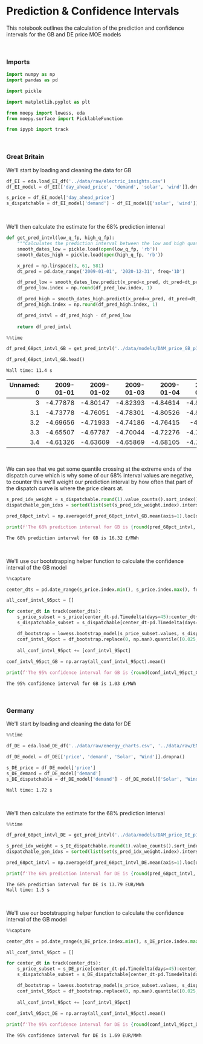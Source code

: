 # Prediction & Confidence Intervals



This notebook outlines the calculation of the prediction and confidence intervals for the GB and DE price MOE models

<br>

### Imports

```python
import numpy as np
import pandas as pd

import pickle

import matplotlib.pyplot as plt

from moepy import lowess, eda
from moepy.surface import PicklableFunction

from ipypb import track
```

<br>

### Great Britain

We'll start by loading and cleaning the data for GB

```python
df_EI = eda.load_EI_df('../data/raw/electric_insights.csv')
df_EI_model = df_EI[['day_ahead_price', 'demand', 'solar', 'wind']].dropna()

s_price = df_EI_model['day_ahead_price']
s_dispatchable = df_EI_model['demand'] - df_EI_model[['solar', 'wind']].sum(axis=1)
```

<br>

We'll then calculate the estimate for the 68% prediction interval

```python
def get_pred_intvl(low_q_fp, high_q_fp):
    """Calculates the prediction interval between the low and high quantile models specified"""
    smooth_dates_low = pickle.load(open(low_q_fp, 'rb'))
    smooth_dates_high = pickle.load(open(high_q_fp, 'rb'))

    x_pred = np.linspace(3, 61, 581)
    dt_pred = pd.date_range('2009-01-01', '2020-12-31', freq='1D')

    df_pred_low = smooth_dates_low.predict(x_pred=x_pred, dt_pred=dt_pred)
    df_pred_low.index = np.round(df_pred_low.index, 1)

    df_pred_high = smooth_dates_high.predict(x_pred=x_pred, dt_pred=dt_pred)
    df_pred_high.index = np.round(df_pred_high.index, 1)

    df_pred_intvl = df_pred_high - df_pred_low
    
    return df_pred_intvl
```

```python
%%time

df_pred_68pct_intvl_GB = get_pred_intvl('../data/models/DAM_price_GB_p16.pkl', '../data/models/DAM_price_GB_p84.pkl')

df_pred_68pct_intvl_GB.head()
```

    Wall time: 11.4 s
    




|   Unnamed: 0 |   2009-01-01 |   2009-01-02 |   2009-01-03 |   2009-01-04 |   2009-01-05 |   2009-01-06 |   2009-01-07 |   2009-01-08 |   2009-01-09 |   2009-01-10 | ...   |   2020-12-22 |   2020-12-23 |   2020-12-24 |   2020-12-25 |   2020-12-26 |   2020-12-27 |   2020-12-28 |   2020-12-29 |   2020-12-30 |   2020-12-31 |
|-------------:|-------------:|-------------:|-------------:|-------------:|-------------:|-------------:|-------------:|-------------:|-------------:|-------------:|:------|-------------:|-------------:|-------------:|-------------:|-------------:|-------------:|-------------:|-------------:|-------------:|-------------:|
|          3   |     -4.77878 |     -4.80147 |     -4.82393 |     -4.84614 |     -4.86811 |     -4.88982 |     -4.91126 |     -4.93241 |     -4.95325 |     -4.97378 | ...   |      41.4778 |      41.4841 |      41.4904 |      41.4967 |      41.503  |      41.5093 |      41.5157 |      41.522  |      41.5284 |      41.5348 |
|          3.1 |     -4.73778 |     -4.76051 |     -4.78301 |     -4.80526 |     -4.82727 |     -4.84902 |     -4.8705  |     -4.89169 |     -4.91257 |     -4.93314 | ...   |      41.3044 |      41.3107 |      41.317  |      41.3233 |      41.3296 |      41.3359 |      41.3422 |      41.3486 |      41.3549 |      41.3613 |
|          3.2 |     -4.69656 |     -4.71933 |     -4.74186 |     -4.76415 |     -4.7862  |     -4.80799 |     -4.82951 |     -4.85074 |     -4.87167 |     -4.89228 | ...   |      41.1312 |      41.1375 |      41.1437 |      41.15   |      41.1563 |      41.1626 |      41.169  |      41.1753 |      41.1816 |      41.188  |
|          3.3 |     -4.65507 |     -4.67787 |     -4.70044 |     -4.72276 |     -4.74485 |     -4.76668 |     -4.78824 |     -4.80951 |     -4.83047 |     -4.85113 | ...   |      40.9582 |      40.9645 |      40.9707 |      40.977  |      40.9833 |      40.9896 |      40.9959 |      41.0023 |      41.0086 |      41.0149 |
|          3.4 |     -4.61326 |     -4.63609 |     -4.65869 |     -4.68105 |     -4.70317 |     -4.72504 |     -4.74664 |     -4.76794 |     -4.78895 |     -4.80964 | ...   |      40.7855 |      40.7918 |      40.798  |      40.8043 |      40.8106 |      40.8169 |      40.8232 |      40.8295 |      40.8358 |      40.8421 |</div>



<br>

We can see that we get some quantile crossing at the extreme ends of the dispatch curve which is why some of our 68% interval values are negative, to counter this we'll weight our prediction interval by how often that part of the dispatch curve is where the price clears at.

```python
s_pred_idx_weight = s_dispatchable.round(1).value_counts().sort_index()
dispatchable_gen_idxs = sorted(list(set(s_pred_idx_weight.index).intersection(df_pred_68pct_intvl_GB.index)))

pred_68pct_intvl = np.average(df_pred_68pct_intvl_GB.mean(axis=1).loc[dispatchable_gen_idxs], weights=s_pred_idx_weight.loc[dispatchable_gen_idxs])

print(f'The 68% prediction interval for GB is {round(pred_68pct_intvl, 2)} £/MWh')
```

    The 68% prediction interval for GB is 16.32 £/MWh
    

<br>

We'll use our bootstrapping helper function to calculate the confidence interval of the GB model

```python
%%capture

center_dts = pd.date_range(s_price.index.min(), s_price.index.max(), freq='3MS') + pd.Timedelta(days=45)

all_conf_intvl_95pct = []

for center_dt in track(center_dts):
    s_price_subset = s_price[center_dt-pd.Timedelta(days=45):center_dt+pd.Timedelta(days=45)]
    s_dispatchable_subset = s_dispatchable[center_dt-pd.Timedelta(days=45):center_dt+pd.Timedelta(days=45)]

    df_bootstrap = lowess.bootstrap_model(s_price_subset.values, s_dispatchable_subset.values, num_runs=100, frac=0.3, num_fits=10)
    conf_intvl_95pct = df_bootstrap.replace(0, np.nan).quantile([0.025, 0.975], axis=1).diff().dropna(how='all').mean(axis=1).iloc[0]
    
    all_conf_intvl_95pct += [conf_intvl_95pct]
    
conf_intvl_95pct_GB = np.array(all_conf_intvl_95pct).mean()
```

```python
print(f'The 95% confidence interval for GB is {round(conf_intvl_95pct_GB, 2)} £/MWh')
```

    The 95% confidence interval for GB is 1.03 £/MWh
    

<br>

### Germany

We'll start by loading and cleaning the data for DE

```python
%%time

df_DE = eda.load_DE_df('../data/raw/energy_charts.csv', '../data/raw/ENTSOE_DE_price.csv')

df_DE_model = df_DE[['price', 'demand', 'Solar', 'Wind']].dropna()

s_DE_price = df_DE_model['price']
s_DE_demand = df_DE_model['demand']
s_DE_dispatchable = df_DE_model['demand'] - df_DE_model[['Solar', 'Wind']].sum(axis=1)
```

    Wall time: 1.72 s
    

<br>

We'll then calculate the estimate for the 68% prediction interval

```python
%%time

df_pred_68pct_intvl_DE = get_pred_intvl('../data/models/DAM_price_DE_p16.pkl', '../data/models/DAM_price_DE_p84.pkl')

s_pred_idx_weight = s_DE_dispatchable.round(1).value_counts().sort_index()
dispatchable_gen_idxs = sorted(list(set(s_pred_idx_weight.index).intersection(df_pred_68pct_intvl_DE.index)))

pred_68pct_intvl = np.average(df_pred_68pct_intvl_DE.mean(axis=1).loc[dispatchable_gen_idxs], weights=s_pred_idx_weight.loc[dispatchable_gen_idxs])

print(f'The 68% prediction interval for DE is {round(pred_68pct_intvl, 2)} EUR/MWh')
```

    The 68% prediction interval for DE is 13.79 EUR/MWh
    Wall time: 1.5 s
    

<br>

We'll use our bootstrapping helper function to calculate the confidence interval of the GB model

```python
%%capture

center_dts = pd.date_range(s_DE_price.index.min(), s_DE_price.index.max(), freq='3MS') + pd.Timedelta(days=45)

all_conf_intvl_95pct = []

for center_dt in track(center_dts):
    s_price_subset = s_DE_price[center_dt-pd.Timedelta(days=45):center_dt+pd.Timedelta(days=45)]
    s_dispatchable_subset = s_DE_dispatchable[center_dt-pd.Timedelta(days=45):center_dt+pd.Timedelta(days=45)]

    df_bootstrap = lowess.bootstrap_model(s_price_subset.values, s_dispatchable_subset.values, num_runs=100, frac=0.3, num_fits=10)
    conf_intvl_95pct = df_bootstrap.replace(0, np.nan).quantile([0.025, 0.975], axis=1).diff().dropna(how='all').mean(axis=1).iloc[0]
    
    all_conf_intvl_95pct += [conf_intvl_95pct]
    
conf_intvl_95pct_DE = np.array(all_conf_intvl_95pct).mean()
```

```python
print(f'The 95% confidence interval for DE is {round(conf_intvl_95pct_DE, 2)} EUR/MWh')
```

    The 95% confidence interval for DE is 1.69 EUR/MWh
    
